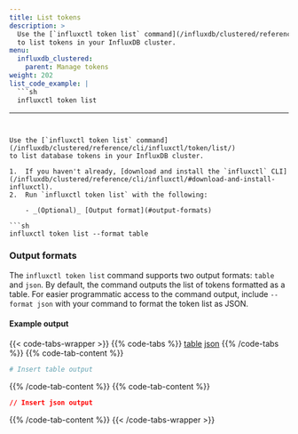 ```yaml
---
title: List tokens
description: >
  Use the [`influxctl token list` command](/influxdb/clustered/reference/cli/influxctl/token/list/)
  to list tokens in your InfluxDB cluster.
menu:
  influxdb_clustered:
    parent: Manage tokens
weight: 202
list_code_example: |
  ```sh
  influxctl token list
  ```
---
```


Use the [`influxctl token list` command](/influxdb/clustered/reference/cli/influxctl/token/list/)
to list database tokens in your InfluxDB cluster.

1.  If you haven't already, [download and install the `influxctl` CLI](/influxdb/clustered/reference/cli/influxctl/#download-and-install-influxctl).
2.  Run `influxctl token list` with the following:

    - _(Optional)_ [Output format](#output-formats)

```sh
influxctl token list --format table
```

### Output formats

The `influxctl token list` command supports two output formats: `table` and `json`.
By default, the command outputs the list of tokens formatted as a table.
For easier programmatic access to the command output, include `--format json`
with your command to format the token list as JSON.

#### Example output

{{< code-tabs-wrapper >}}
{{% code-tabs %}}
[table](#)
[json](#)
{{% /code-tabs %}}
{{% code-tab-content %}}

```sh
# Insert table output
```

{{% /code-tab-content %}}
{{% code-tab-content %}}

```json
// Insert json output
```

{{% /code-tab-content %}}
{{< /code-tabs-wrapper >}}
